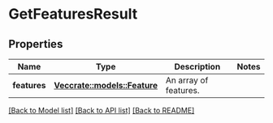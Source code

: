 # GetFeaturesResult

## Properties

Name | Type | Description | Notes
------------ | ------------- | ------------- | -------------
**features** | [**Vec<crate::models::Feature>**](Feature.md) | An array of features. | 

[[Back to Model list]](../README.md#documentation-for-models) [[Back to API list]](../README.md#documentation-for-api-endpoints) [[Back to README]](../README.md)


